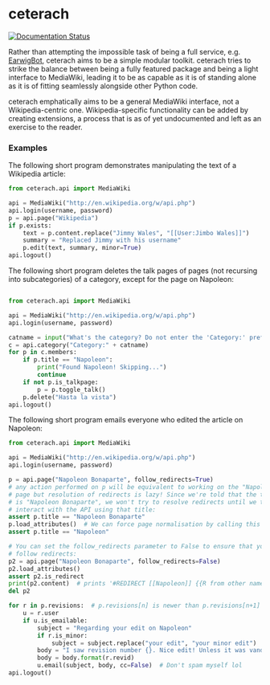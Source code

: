 # ceterach

[![Documentation Status](https://readthedocs.org/projects/ceterach/badge/?version=latest)](http://ceterach.readthedocs.io/?badge=latest)

Rather than attempting the impossible task of being a full service,
e.g. [EarwigBot](http://github.com/earwig/earwigbot/), ceterach aims to be a
simple modular toolkit. ceterach tries to strike the balance between being a
fully featured package and being a light interface to MediaWiki, leading it
to be as capable as it is of standing alone as it is of fitting seamlessly
alongside other Python code.

ceterach emphatically aims to be a general MediaWiki interface, not a
Wikipedia-centric one. Wikipedia-specific functionality can be added by
creating extensions, a process that is as of yet undocumented and left as an
exercise to the reader.

### Examples

The following short program demonstrates manipulating the text of a Wikipedia
article:

```python
from ceterach.api import MediaWiki

api = MediaWiki("http://en.wikipedia.org/w/api.php")
api.login(username, password)
p = api.page("Wikipedia")
if p.exists:
    text = p.content.replace("Jimmy Wales", "[[User:Jimbo Wales]]")
    summary = "Replaced Jimmy with his username"
    p.edit(text, summary, minor=True)
api.logout()
```

The following short program deletes the talk pages of pages (not recursing
into subcategories) of a category, except for the page on Napoleon:

```python

from ceterach.api import MediaWiki

api = MediaWiki("http://en.wikipedia.org/w/api.php")
api.login(username, password)

catname = input("What's the category? Do not enter the 'Category:' prefix: ")
c = api.category("Category:" + catname)
for p in c.members:
    if p.title == "Napoleon":
        print("Found Napoleon! Skipping...")
        continue
    if not p.is_talkpage:
        p = p.toggle_talk() 
    p.delete("Hasta la vista")
api.logout()
```

The following short program emails everyone who edited the article on Napoleon:

```python
from ceterach.api import MediaWiki

api = MediaWiki("http://en.wikipedia.org/w/api.php")
api.login(username, password)

p = api.page("Napoleon Bonaparte", follow_redirects=True)
# any action performed on p will be equivalent to working on the "Napoleon"
# page but resolution of redirects is lazy! Since we're told that the title
# is "Napoleon Bonaparte", we won't try to resolve redirects until we try to
# interact with the API using that title:
assert p.title == "Napoleon Bonaparte"
p.load_attributes()  # We can force page normalisation by calling this method
assert p.title == "Napoleon"

# You can set the follow_redirects parameter to False to ensure that you don't
# follow redirects:
p2 = api.page("Napoleon Bonaparte", follow_redirects=False)
p2.load_attributes()
assert p2.is_redirect
print(p2.content)  # prints '#REDIRECT [[Napoleon]] {{R from other name}}'
del p2

for r in p.revisions:  # p.revisions[n] is newer than p.revisions[n+1]
    u = r.user
    if u.is_emailable:
        subject = "Regarding your edit on Napoleon"
        if r.is_minor:
            subject = subject.replace("your edit", "your minor edit")
        body = "I saw revision number {}. Nice edit! Unless it was vandalism."
        body = body.format(r.revid)
        u.email(subject, body, cc=False)  # Don't spam myself lol
api.logout()
```
